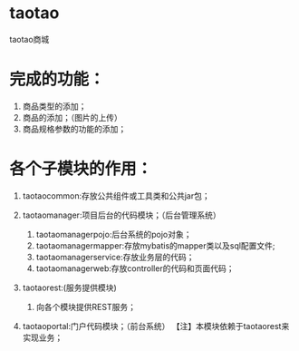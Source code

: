 # taotao
taotao商城

# 完成的功能：
1. 商品类型的添加；
2. 商品的添加；（图片的上传）
3. 商品规格参数的功能的添加；

# 各个子模块的作用：
1. taotaocommon:存放公共组件或工具类和公共jar包；

2. taotaomanager:项目后台的代码模块；（后台管理系统）
    1. taotaomanagerpojo:后台系统的pojo对象；
    2. taotaomanagermapper:存放mybatis的mapper类以及sql配置文件;
    3. taotaomanagerservice:存放业务层的代码；
    4. taotaomanagerweb:存放controller的代码和页面代码；
    
3. taotaorest:(服务提供模块)
    1. 向各个模块提供REST服务；
    
4. taotaoportal:门户代码模块；（前台系统）
    【注】本模块依赖于taotaorest来实现业务；
  